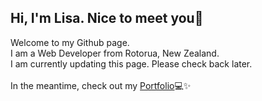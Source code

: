 <h2>Hi, I'm Lisa. Nice to meet you👋</h2>
Welcome to my Github page.</br>
I am a Web Developer from Rotorua, New Zealand.</br>
I am currently updating this page. Please check back later.</br>
</br>
In the meantime, check out my <a href = "https://lisa-pearson.me"> Portfolio</a>💻✨
<!---
lisapearsonnz/lisapearsonnz is a ✨ special ✨ repository because its `README.md` (this file) appears on your GitHub profile.
You can click the Preview link to take a look at your changes.
--->
